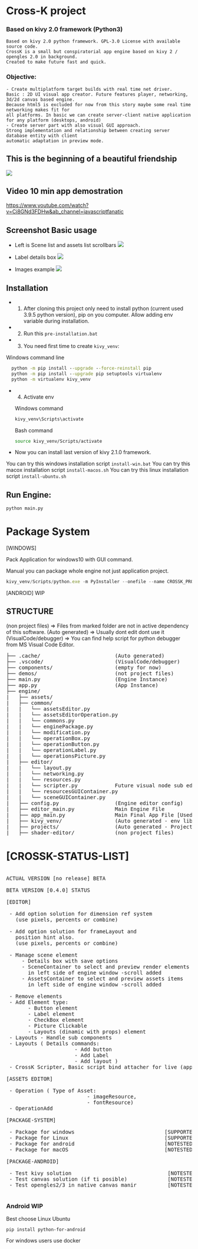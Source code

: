 
# Cross-K project
### Based on kivy 2.0 framework (Python3)

    Based on kivy 2.0 python framework. GPL-3.0 License with available source code.
    CrossK is a small but conspiratorial app engine based on kivy 2 / opengles 2.0 in background.
    Created to make future fast and quick.

### Objective:
    - Create multiplatform target builds with real time net driver.
    Basic : 2D UI visual app creator. Future features player, networking, 3d/2d canvas based engine.
    Because html5 is excluded for now from this story maybe some real time networking makes fit for 
    all platforms. In basic we can create server-client native application for any platform (desktops, android)
    - Create server part with also visual GUI approach.
    Strong implementation and relationship between creating server database entity with client
    automatic adaptation in preview mode.

## This is the beginning of a beautiful friendship
![](https://github.com/zlatnaspirala/cross-k/blob/master/engine/assets/logo/logo.png)

## Video 10 min app demostration
https://www.youtube.com/watch?v=Ci8GNd3FDHw&ab_channel=javascriptfanatic

## Screenshot Basic usage

 - Left is Scene list and assets list scrollbars
![](https://github.com/zlatnaspirala/cross-k/blob/master/non-project-files/0.4.0.png)

- Label details box
![](https://github.com/zlatnaspirala/cross-k/blob/master/non-project-files/details.png)

- Images example
![](https://github.com/zlatnaspirala/cross-k/blob/master/non-project-files/cross-k.png)


## Installation

 - 1) After cloning this project only need to install python (current used 3.9.5 python version),
      pip on you computer. Allow adding env variable during installation.

 - 2) Run this `pre-installation.bat`

 - 3) You need first time to create `kivy_venv`:

  Windows command line
  ```cmd
    python -m pip install --upgrade --force-reinstall pip
    python -m pip install --upgrade pip setuptools virtualenv
    python -m virtualenv kivy_venv
  ```

- 4) Activate env

  Windows command
  ```cmd
  kivy_venv\Scripts\activate
  ```

  Bash command
  ```bash
  source kivy_venv/Scripts/activate
  ```

 - Now you can install last version of kivy 2.1.0 framework.

  You can try this windows installation script `install-win.bat`
  You can try this macox installation script `install-macos.sh`
  You can try this linux installation script `install-ubuntu.sh`


## Run Engine:

```
python main.py
```

# Package System

[WINDOWS]

Pack Application for windows10 with GUI command.

Manual you can package whole engine not just application project.
```js
kivy_venv/Scripts/python.exe -m PyInstaller --onefile --name CROSSK_PROJECT1 --distpath packages/projectTest --workpath .cache/ main.py
```

[ANDROID] WIP


## STRUCTURE

(non project files) => Files from marked folder are not in active dependency 
 of this software.
(Auto generated)    => Usually dont edit dont use it
(VisualCode/debugger)  => You can find help script for python debugger
from MS Visual Code Editor.

<pre>
├── .cache/                        (Auto generated)
├── .vscode/                       (VisualCode/debugger)
├── components/                    (empty for now)
├── demos/                         (not project files)
├── main.py                        (Engine Instance)
├── app.py                         (App Instance)
├── engine/
|   ├── assets/
|   ├── common/
|   |   └── assetsEditor.py
|   |   └── assetsEditorOperation.py
|   |   └── commons.py
|   |   └── enginePackage.py
|   |   └── modification.py
|   |   └── operationBox.py
|   |   └── operationButton.py
|   |   └── operationLabel.py
|   |   └── operationsPicture.py
|   ├── editor/
|   |   └── layout.py
|   |   └── networking.py
|   |   └── resources.py
|   |   └── scripter.py            Future visual node sub editor,text script for now
|   |   └── resourcesGUIContainer.py
|   |   └── sceneGUIContainer.py
|   ├── config.py                  (Engine editor config)
|   ├── editor_main.py             Main Engine File
|   ├── app_main.py                Main Final App File [Used for package proccess]
|   ├── kivy_venv/                 (Auto generated - env libraries)
|   ├── projects/                  (Auto generated - Project files)
|   ├── shader-editor/             (non project files)
</pre>

# [CROSSK-STATUS-LIST]

<pre>

ACTUAL VERSION [no release] BETA

BETA VERSION [0.4.0] STATUS

[EDITOR]

 - Add option solution for dimension ref system
   (use pixels, percents or combine)

 - Add option solution for frameLayout and 
   position hint also.
   (use pixels, percents or combine)

 - Manage scene element
     - Details box with save options
     - SceneContainer to select and preview render elements
       in left side of engine window -scroll added
     - AssetsContainer to select and preview assets items
       in left side of engine window -scroll added

 - Remove elements
 - Add Element type:
       - Button element
       - Label element
       - CheckBox element
       - Picture Clickable
       - Layouts (dinamic with props) element
 - Layouts - Handle sub components
 - Layouts ( Details commands:
                      - Add button
                      - Add Label
                      - Add layout )
 - CrossK Scripter, Basic script bind attacher for live (app) buttons.

[ASSETS EDITOR]

 - Operation ( Type of Asset:
                          - imageResource,
                          - fontResource)
 - OperationAdd

[PACKAGE-SYSTEM]

 - Package for windows                             [SUPPORTED]
 - Package for Linux                               [SUPPORTED]
 - Package for android                             [NOTESTED]
 - Package for macOS                               [NOTESTED]

[PACKAGE-ANDROID]

 - Test kivy solution                               [NOTESTED]
 - Test canvas solution (if ti posible)             [NOTESTED]
 - Test opengles2/3 in native canvas manir          [NOTESTED]

</pre>


### Android WIP

Best choose Linux Ubuntu
```
pip install python-for-android
```

For windows users use docker
